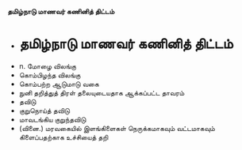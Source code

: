 **தமிழ்நாடு மாணவர் கணினித் திட்டம்**
- # தமிழ்நாடு மாணவர் கணினித் திட்டம்
- n. மோழை விலங்கு
- கொம்பிழந்த விலங்கு
- கொம்பற்ற ஆடுமாடு வகை
- நுனி தறித்துத் திரள் தலையுடையதாக ஆக்கப்பட்ட தாவரம்
- தவிடு
- குறுநொய்த் தவிடு
- மாவடங்கிய குறுந்தவிடு
- (வினை.) மரவகையில் இளங்கிளைகள் நெருக்கமாகவும் வட்டமாகவும் கிளைப்பதற்காக உச்சியைத் தறி

